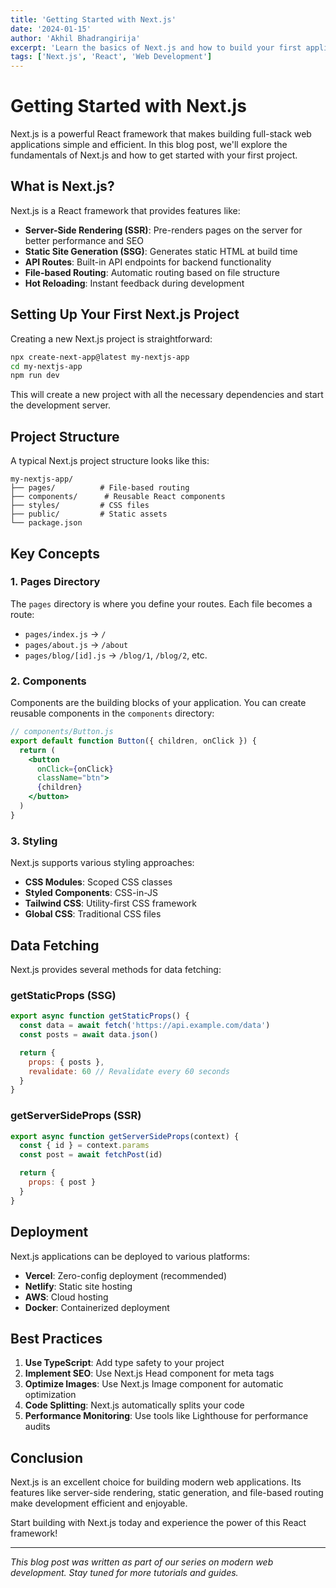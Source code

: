 ```yaml
---
title: 'Getting Started with Next.js'
date: '2024-01-15'
author: 'Akhil Bhadrangirija'
excerpt: 'Learn the basics of Next.js and how to build your first application with this powerful React framework.'
tags: ['Next.js', 'React', 'Web Development']
---
```


# Getting Started with Next.js

Next.js is a powerful React framework that makes building full-stack web applications simple and efficient. In this blog post, we'll explore the fundamentals of Next.js and how to get started with your first project.

## What is Next.js?

Next.js is a React framework that provides features like:

- **Server-Side Rendering (SSR)**: Pre-renders pages on the server for better performance and SEO
- **Static Site Generation (SSG)**: Generates static HTML at build time
- **API Routes**: Built-in API endpoints for backend functionality
- **File-based Routing**: Automatic routing based on file structure
- **Hot Reloading**: Instant feedback during development

## Setting Up Your First Next.js Project

Creating a new Next.js project is straightforward:

```bash
npx create-next-app@latest my-nextjs-app
cd my-nextjs-app
npm run dev
```

This will create a new project with all the necessary dependencies and start the development server.

## Project Structure

A typical Next.js project structure looks like this:

```
my-nextjs-app/
├── pages/          # File-based routing
├── components/      # Reusable React components
├── styles/         # CSS files
├── public/         # Static assets
└── package.json
```

## Key Concepts

### 1. Pages Directory

The `pages` directory is where you define your routes. Each file becomes a route:

- `pages/index.js` → `/`
- `pages/about.js` → `/about`
- `pages/blog/[id].js` → `/blog/1`, `/blog/2`, etc.

### 2. Components

Components are the building blocks of your application. You can create reusable components in the `components` directory:

```jsx
// components/Button.js
export default function Button({ children, onClick }) {
  return (
    <button
      onClick={onClick}
      className="btn">
      {children}
    </button>
  )
}
```

### 3. Styling

Next.js supports various styling approaches:

- **CSS Modules**: Scoped CSS classes
- **Styled Components**: CSS-in-JS
- **Tailwind CSS**: Utility-first CSS framework
- **Global CSS**: Traditional CSS files

## Data Fetching

Next.js provides several methods for data fetching:

### getStaticProps (SSG)

```jsx
export async function getStaticProps() {
  const data = await fetch('https://api.example.com/data')
  const posts = await data.json()

  return {
    props: { posts },
    revalidate: 60 // Revalidate every 60 seconds
  }
}
```

### getServerSideProps (SSR)

```jsx
export async function getServerSideProps(context) {
  const { id } = context.params
  const post = await fetchPost(id)

  return {
    props: { post }
  }
}
```

## Deployment

Next.js applications can be deployed to various platforms:

- **Vercel**: Zero-config deployment (recommended)
- **Netlify**: Static site hosting
- **AWS**: Cloud hosting
- **Docker**: Containerized deployment

## Best Practices

1. **Use TypeScript**: Add type safety to your project
2. **Implement SEO**: Use Next.js Head component for meta tags
3. **Optimize Images**: Use Next.js Image component for automatic optimization
4. **Code Splitting**: Next.js automatically splits your code
5. **Performance Monitoring**: Use tools like Lighthouse for performance audits

## Conclusion

Next.js is an excellent choice for building modern web applications. Its features like server-side rendering, static generation, and file-based routing make development efficient and enjoyable.

Start building with Next.js today and experience the power of this React framework!

---

_This blog post was written as part of our series on modern web development. Stay tuned for more tutorials and guides._

